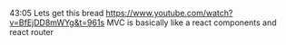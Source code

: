 43:05
Lets get this bread
https://www.youtube.com/watch?v=BfEjDD8mWYg&t=961s
MVC is basically like a react components and react router 